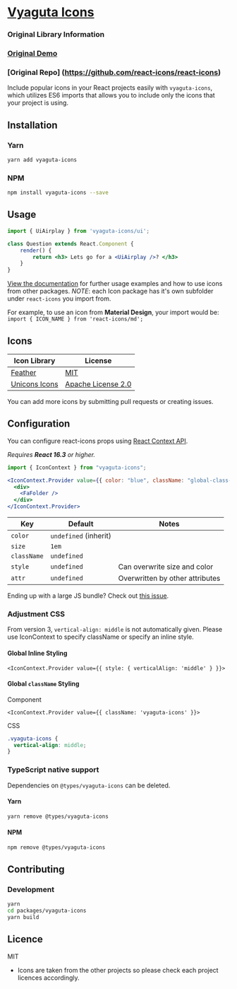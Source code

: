 # [Vyaguta Icons](https://vyaguta-icon.netlify.app/)

### Original Library Information
### [Original Demo](https://react-icons.netlify.com)
### [Original Repo] (https://github.com/react-icons/react-icons)


Include popular icons in your React projects easily with `vyaguta-icons`, which utilizes ES6 imports that allows you to include only the icons that your project is using.

## Installation

### Yarn
```bash
yarn add vyaguta-icons
```

### NPM
```bash
npm install vyaguta-icons --save
```

## Usage

```jsx
import { UiAirplay } from 'vyaguta-icons/ui';

class Question extends React.Component {
    render() {
        return <h3> Lets go for a <UiAirplay />? </h3>
    }
}
```

[View the documentation](https://vyaguta-icons.netlify.com) for further usage examples and how to use icons from other packages. *NOTE*: each Icon package has it's own subfolder under `react-icons` you import from.

For example, to use an icon from **Material Design**, your import would be: `import { ICON_NAME } from 'react-icons/md';`

## Icons

| Icon Library                                                  | License                                                                                   |
| ------------------------------------------------------------- | ----------------------------------------------------------------------------------------- |
| [Feather](https://feathericons.com/)                          | [MIT](https://github.com/feathericons/feather/blob/master/LICENSE)                        |
| [Unicons Icons](https://github.com/Iconscout/unicons)         | [Apache License 2.0](https://github.com/Iconscout/unicons/blob/master/LICENSE)            |

You can add more icons by submitting pull requests or creating issues.

## Configuration

You can configure react-icons props using [React Context API](https://reactjs.org/docs/context.html).

_Requires **React 16.3** or higher._

```jsx
import { IconContext } from "vyaguta-icons";

<IconContext.Provider value={{ color: "blue", className: "global-class-name" }}>
  <div>
    <FaFolder />
  </div>
</IconContext.Provider>
```

| Key         | Default               | Notes                           |
| ----------- | --------------------- | ------------------------------- |
| `color`     | `undefined` (inherit) |                                 |
| `size`      | `1em`                 |                                 |
| `className` | `undefined`           |                                 |
| `style`     | `undefined`           | Can overwrite size and color    |
| `attr`      | `undefined`           | Overwritten by other attributes |

Ending up with a large JS bundle? Check out [this issue](https://github.com/vyaguta-icons/vyaguta-icons/issues/154).

### Adjustment CSS

From version 3, `vertical-align: middle` is not automatically given. Please use IconContext to specify className or specify an inline style.

#### Global Inline Styling

```tsx
<IconContext.Provider value={{ style: { verticalAlign: 'middle' } }}>
```

#### Global `className` Styling

Component

```tsx
<IconContext.Provider value={{ className: 'vyaguta-icons' }}>
```

CSS

```css
.vyaguta-icons {
  vertical-align: middle;
}
```

### TypeScript native support

Dependencies on `@types/vyaguta-icons` can be deleted.

#### Yarn
```bash
yarn remove @types/vyaguta-icons
```

#### NPM
```bash
npm remove @types/vyaguta-icons
```

## Contributing

### Development

```bash
yarn
cd packages/vyaguta-icons
yarn build
```
## Licence

MIT

- Icons are taken from the other projects so please check each project licences accordingly.

